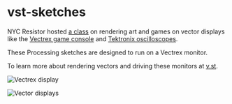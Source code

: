 # vst-sketches

NYC Resistor hosted [a class](https://www.eventbrite.com/e/vector-display-class-tickets-19130654302) on rendering art and games on vector displays like the [Vectrex game console](https://en.wikipedia.org/wiki/Vectrex) and [Tektronix oscilloscopes](https://en.wikipedia.org/wiki/Tektronix).

These Processing sketches are designed to run on a Vectrex monitor.

To learn more about rendering vectors and driving these monitors at [v.st](http://v.st).

![Vectrex display](http://vinceallenvince.github.io/vst-sketches/images/IMG_7841.jpg)

![Vector displays](http://vinceallenvince.github.io/vst-sketches/images/IMG_7839.jpg)


